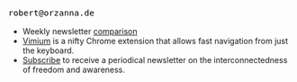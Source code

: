 ![email](https://github.com/orschiro/about/blob/master/email.png?raw=true)

- Weekly newsletter [comparison](https://docs.google.com/spreadsheets/d/1qKa5CW4UlJ39s37tgyGYYMtoEIDgozRfCIC0jW5fE1U/edit#gid=0)
- [Vimium](https://chrome.google.com/webstore/detail/vimium/dbepggeogbaibhgnhhndojpepiihcmeb) is a nifty Chrome extension that allows fast navigation from just the keyboard. 
- [Subscribe](https://orschi.us19.list-manage.com/subscribe?u=f659e468a83d0f6e9bfac5f7a&id=91128ce290) to receive a periodical newsletter on the interconnectedness of freedom and awareness.
